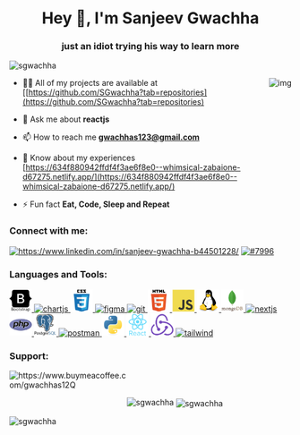 <h1 align="center">Hey 👋, I'm Sanjeev Gwachha</h1>
<h3 align="center">just an idiot trying his way to learn more</h3>

<p align="left"> <img src="https://komarev.com/ghpvc/?username=sgwachha&label=Profile%20views&color=0e75b6&style=flat" alt="sgwachha" /> </p>
<img src="https://camo.githubusercontent.com/bcd35136c1d1b6fbb3a5cea3068ff2ec902e5ef4d5610f8ac88a2081e662b3b8/68747470733a2f2f77616c6c70617065726163636573732e636f6d2f66756c6c2f323437313238332e676966" alt="img" height="200px" align="right"/>

- 👨‍💻 All of my projects are available at [[https://github.com/SGwachha?tab=repositories](https://github.com/SGwachha?tab=repositories)

- 💬 Ask me about **reactjs**

- 📫 How to reach me **gwachhas123@gmail.com**

- 📄 Know about my experiences [https://634f880942ffdf4f3ae6f8e0--whimsical-zabaione-d67275.netlify.app/](https://634f880942ffdf4f3ae6f8e0--whimsical-zabaione-d67275.netlify.app/)

- ⚡ Fun fact **Eat, Code, Sleep and Repeat**

<h3 align="left">Connect with me:</h3>
<p align="left">
<a href="https://linkedin.com/in/https://www.linkedin.com/in/sanjeev-gwachha-b44501228/" target="blank"><img align="center" src="https://raw.githubusercontent.com/rahuldkjain/github-profile-readme-generator/master/src/images/icons/Social/linked-in-alt.svg" alt="https://www.linkedin.com/in/sanjeev-gwachha-b44501228/" height="30" width="40" /></a>
<a href="https://discord.gg/#7996" target="blank"><img align="center" src="https://raw.githubusercontent.com/rahuldkjain/github-profile-readme-generator/master/src/images/icons/Social/discord.svg" alt="#7996" height="30" width="40" /></a>
</p>

<h3 align="left">Languages and Tools:</h3>
<p align="left"> <a href="https://getbootstrap.com" target="_blank" rel="noreferrer"> <img src="https://raw.githubusercontent.com/devicons/devicon/master/icons/bootstrap/bootstrap-plain-wordmark.svg" alt="bootstrap" width="40" height="40"/> </a> <a href="https://www.chartjs.org" target="_blank" rel="noreferrer"> <img src="https://www.chartjs.org/media/logo-title.svg" alt="chartjs" width="40" height="40"/> </a> <a href="https://www.w3schools.com/css/" target="_blank" rel="noreferrer"> <img src="https://raw.githubusercontent.com/devicons/devicon/master/icons/css3/css3-original-wordmark.svg" alt="css3" width="40" height="40"/> </a> <a href="https://www.figma.com/" target="_blank" rel="noreferrer"> <img src="https://www.vectorlogo.zone/logos/figma/figma-icon.svg" alt="figma" width="40" height="40"/> </a> <a href="https://git-scm.com/" target="_blank" rel="noreferrer"> <img src="https://www.vectorlogo.zone/logos/git-scm/git-scm-icon.svg" alt="git" width="40" height="40"/> </a> <a href="https://www.w3.org/html/" target="_blank" rel="noreferrer"> <img src="https://raw.githubusercontent.com/devicons/devicon/master/icons/html5/html5-original-wordmark.svg" alt="html5" width="40" height="40"/> </a> <a href="https://developer.mozilla.org/en-US/docs/Web/JavaScript" target="_blank" rel="noreferrer"> <img src="https://raw.githubusercontent.com/devicons/devicon/master/icons/javascript/javascript-original.svg" alt="javascript" width="40" height="40"/> </a> <a href="https://www.linux.org/" target="_blank" rel="noreferrer"> <img src="https://raw.githubusercontent.com/devicons/devicon/master/icons/linux/linux-original.svg" alt="linux" width="40" height="40"/> </a> <a href="https://www.mongodb.com/" target="_blank" rel="noreferrer"> <img src="https://raw.githubusercontent.com/devicons/devicon/master/icons/mongodb/mongodb-original-wordmark.svg" alt="mongodb" width="40" height="40"/> </a> <a href="https://nextjs.org/" target="_blank" rel="noreferrer"> <img src="https://cdn.worldvectorlogo.com/logos/nextjs-2.svg" alt="nextjs" width="40" height="40"/> </a> <a href="https://www.php.net" target="_blank" rel="noreferrer"> <img src="https://raw.githubusercontent.com/devicons/devicon/master/icons/php/php-original.svg" alt="php" width="40" height="40"/> </a> <a href="https://www.postgresql.org" target="_blank" rel="noreferrer"> <img src="https://raw.githubusercontent.com/devicons/devicon/master/icons/postgresql/postgresql-original-wordmark.svg" alt="postgresql" width="40" height="40"/> </a> <a href="https://postman.com" target="_blank" rel="noreferrer"> <img src="https://www.vectorlogo.zone/logos/getpostman/getpostman-icon.svg" alt="postman" width="40" height="40"/> </a> <a href="https://www.python.org" target="_blank" rel="noreferrer"> <img src="https://raw.githubusercontent.com/devicons/devicon/master/icons/python/python-original.svg" alt="python" width="40" height="40"/> </a> <a href="https://reactjs.org/" target="_blank" rel="noreferrer"> <img src="https://raw.githubusercontent.com/devicons/devicon/master/icons/react/react-original-wordmark.svg" alt="react" width="40" height="40"/> </a> <a href="https://redux.js.org" target="_blank" rel="noreferrer"> <img src="https://raw.githubusercontent.com/devicons/devicon/master/icons/redux/redux-original.svg" alt="redux" width="40" height="40"/> </a> <a href="https://tailwindcss.com/" target="_blank" rel="noreferrer"> <img src="https://www.vectorlogo.zone/logos/tailwindcss/tailwindcss-icon.svg" alt="tailwind" width="40" height="40"/> </a> <a href="https://www.typescriptlang.org/" target="_blank" rel="noreferrer"> </a> </p>
<!-- remove this commit  -->

<h3 align="left">Support:</h3>
<p><a href="https://www.buymeacoffee.com/https://www.buymeacoffee.com/gwachhas12Q"> <img align="left" src="https://cdn.buymeacoffee.com/buttons/v2/default-yellow.png" height="50" width="210" alt="https://www.buymeacoffee.com/gwachhas12Q" /></a></p><br><br>

<p><img align="left" src="https://github-readme-stats.vercel.app/api/top-langs?username=sgwachha&show_icons=true&locale=en&layout=compact" alt="sgwachha" /></p>

<p>&nbsp;<img align="center" src="https://github-readme-stats.vercel.app/api?username=sgwachha&show_icons=true&locale=en" alt="sgwachha" /></p>

<p><img align="center" src="https://github-readme-streak-stats.herokuapp.com/?user=sgwachha&" alt="sgwachha" /></p>
